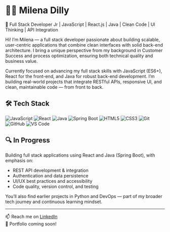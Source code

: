 # 👩‍💻 Milena Dilly

🎯 Full Stack Developer Jr | JavaScript | React.js | Java | Clean Code | UI Thinking | API Integration

Hi! I’m Milena — a full stack developer passionate about building scalable, user-centric applications that combine clean interfaces with solid back-end architecture. I bring a unique perspective from my background in Customer Success and process optimization, ensuring both technical quality and business value.

Currently focused on advancing my full stack skills with JavaScript (ES6+), React for the front-end, and Java for robust back-end development. I’m building real-world projects that integrate RESTful APIs, responsive UI, and clean, maintainable code — from front to back.


## 🛠️ Tech Stack

![JavaScript](https://img.shields.io/badge/-JavaScript-black?style=flat-square&logo=javascript)
![React](https://img.shields.io/badge/-React-black?style=flat-square&logo=react)
![Java](https://img.shields.io/badge/-Java-black?style=flat-square&logo=java)
![Spring Boot](https://img.shields.io/badge/-Spring%20Boot-black?style=flat-square&logo=springboot)
![HTML5](https://img.shields.io/badge/-HTML5-black?style=flat-square&logo=html5)
![CSS3](https://img.shields.io/badge/-CSS3-black?style=flat-square&logo=css3)
![Git](https://img.shields.io/badge/-Git-black?style=flat-square&logo=git)
![GitHub](https://img.shields.io/badge/-GitHub-black?style=flat-square&logo=github)
![VS Code](https://img.shields.io/badge/-VSCode-black?style=flat-square&logo=visualstudiocode)


## 🔍 In Progress

Building full stack applications using React and Java (Spring Boot), with emphasis on:
- REST API development & integration  
- Authentication and data persistence  
- UI/UX best practices and accessibility  
- Code quality, version control, and testing  

You’ll also find earlier projects in Python and DevOps — part of my broader tech journey and continuous learning mindset.

---

📫 Reach me on [LinkedIn](https://www.linkedin.com/in/dillymilena/)  
📌 Portfolio coming soon!
